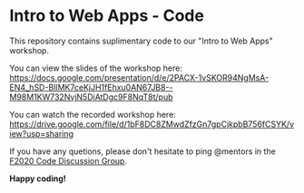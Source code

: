 # Intro to Web Apps - Code

This repository contains suplimentary code to our "Intro to Web Apps" workshop.

You can view the slides of the workshop here: https://docs.google.com/presentation/d/e/2PACX-1vSKOR94NgMsA-EN4_hSD-BIlMK7ceKjJH1fEhxu0AN67JB8--M98M1KW732NvjN5DiAtDgc9F8NqT8t/pub

You can watch the recorded workshop here: https://drive.google.com/file/d/1bF8DC8ZMwdZfzGn7gpCjkpbB756fCSYK/view?usp=sharing

If you have any quetions, please don't hesitate to ping @mentors in the [F2020 Code Discussion Group](https://github.com/orgs/eggx-io/teams/f2020-draft/discussions).

**Happy coding!**
